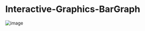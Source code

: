 # Interactive-Graphics-BarGraph

![image](https://user-images.githubusercontent.com/60353999/157783116-f5176777-9c03-4a29-80be-14699d7a9f43.png)
